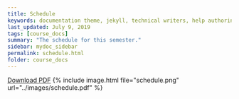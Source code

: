 ```yaml
---
title: Schedule
keywords: documentation theme, jekyll, technical writers, help authoring tools, hat replacements
last_updated: July 9, 2019
tags: [course_docs]
summary: "The schedule for this semester."
sidebar: mydoc_sidebar
permalink: schedule.html
folder: course_docs
---
```




[Download PDF][download]
{% include image.html file="schedule.png" url="../images/schedule.pdf"  %}

[download]: ../images/schedule.pdf


